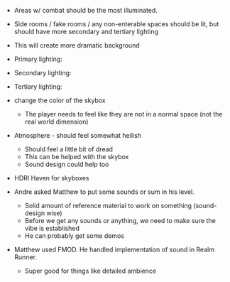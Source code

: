 - Areas w/ combat should be the most illuminated.
- Side rooms / fake rooms / any non-enterable spaces should be lit, but should have more secondary and tertiary lighting
- This will create more dramatic background

- Primary lighting:
- Secondary lighting:
- Tertiary lighting:

- change the color of the skybox
	- The player needs to feel like they are not in a normal space (not the real world dimension)
- Atmosphere - should feel somewhat hellish
	- Should feel a little bit of dread
	- This can be helped with the skybox
	- Sound design could help too
- HDRI Haven for skyboxes

- Andre asked Matthew to put some sounds or sum in his level.
	- Solid amount of reference material to work on something (sound-design wise)
	- Before we get any sounds or anything, we need to make sure the vibe is established
	- He can probably get some demos

- Matthew used FMOD. He handled implementation of sound in Realm Runner.
	- Super good for things like detailed ambience
